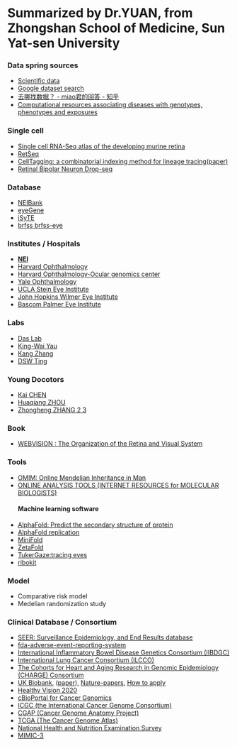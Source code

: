 # Summarized by Dr.YUAN, from Zhongshan School of Medicine, Sun Yat-sen University 

### Data spring sources
* [Scientific data](https://www.nature.com/sdata/)
* [Google dataset search](https://toolbox.google.com/datasetsearch)
* [去哪找数据？ - miao君的回答 - 知乎](https://www.zhihu.com/question/20179699/answer/681756635)
* [Computational resources associating diseases with genotypes, phenotypes and exposures ](https://academic.oup.com/bib/advance-article/doi/10.1093/bib/bby071/5067517)

### Single cell
* [Single cell RNA-Seq atlas of the developing murine retina](https://github.com/gofflab/developing_mouse_retina_scRNASeq)
* [RetSeq](https://retseq.nei.nih.gov/index.jsp)
* [CellTagging: a combinatorial indexing method for lineage tracing](http://www.celltag.org/)[(paper)](https://www.nature.com/articles/s41586-018-0744-4)
* [Retinal Bipolar Neuron Drop-seq ](https://portals.broadinstitute.org/single_cell/study/SCP3/retinal-bipolar-neuron-drop-seq)

### Database
* [NEIBank](https://neibank.nei.nih.gov/index.shtml)
* [eyeGene](https://eyegene.nih.gov/)
* [iSyTE](https://research.bioinformatics.udel.edu/iSyTE/ppi/about.php)
* [brfss](https://www.cdc.gov/brfss/data_documentation/index.htm)[ brfss-eye](https://catalog.data.gov/dataset/behavioral-risk-factors-vision-amp-eye-health-c8237)

### Institutes / Hospitals
* [**NEI**](https://nei.nih.gov/)
* [Harvard Ophthalmology](https://eye.hms.harvard.edu/research)
* [Harvard Ophthalmology-Ocular genomics center](https://oculargenomics.meei.harvard.edu/)
* [Yale Ophthalmology](https://medicine.yale.edu/eyes/)
* [UCLA Stein Eye Institute](https://www.uclahealth.org/eye/research-laboratories)
* [John Hopkins Wilmer Eye Institute](https://www.hopkinsmedicine.org/wilmer/research/)
* [Bascom Palmer Eye Institute ](https://umiamihealth.org/bascom-palmer-eye-institute/research)

### Labs 
* [Das Lab](https://daslab.stanford.edu)
* [King-Wai Yau](http://neuroscience.jhu.edu/research/faculty/100)
* [Kang Zhang](http://zhanglab.ucsd.edu/about/)
* [DSW Ting](https://www.nccs.com.sg/profile/daniel-ting)

### Young Docotors
* [Kai CHEN](https://www.researchgate.net/profile/Kai_Chen36)
* [Huaqiang ZHOU](https://scholar.google.com/citations?user=nguPgHkAAAAJ&hl=en)
* [Zhongheng ZHANG](https://scholar.google.com.hk/citations?hl=zh-CN&user=duori0YAAAAJ&view_op=list_works&sortby=pubdate)[ 2](https://orcid.org/0000-0002-2336-5323)[ 3](https://www.researchgate.net/profile/Zhongheng_Zhang)

### Book
* [WEBVISION : The Organization of the Retina and Visual System](https://webvision.med.utah.edu/)

### Tools
* [OMIM: Online Mendelian Inheritance in Man](https://www.omim.org/)
* [ONLINE ANALYSIS TOOLS (INTERNET RESOURCES for MOLECULAR BIOLOGISTS)](https://molbiol-tools.ca/)
   #### Machine learning software
* [AlphaFold: Predict the secondary structure of protein](https://github.com/heweixd/alphafold)
* [AlphaFold replication](https://github.com/rickyHong/DeepMind-alphafold-repl)
* [MiniFold](https://github.com/EricAlcaide/MiniFold)
* [ZetaFold](https://github.com/imranq/zetafold)
* [TukerGaze:tracing eyes](https://github.com/PrincetonVision/TurkerGaze)
* [ribokit](https://ribokit.github.io)

### Model
* Comparative risk model
* Medelian randomization study

### Clinical Database / Consortium
* [SEER: Surveillance Epidemiology, and End Results database](https://seer.cancer.gov/)
* [fda-adverse-event-reporting-system](https://www.fda.gov/drugs/surveillance/fda-adverse-event-reporting-system-faers)
* [International Inflammatory Bowel Disease Genetics Consortium (IIBDGC)](https://www.ibdgenetics.org/downloads.html)
* [International Lung Cancer Consortium (ILCCO)](https://ilcco.iarc.fr/index.php)
* [The Cohorts for Heart and Aging Research in Genomic Epidemiology (CHARGE) Consortium ](http://www.chargeconsortium.com/)
* [UK Biobank](http://www.ukbiobank.ac.uk/), ([paper](https://www.ncbi.nlm.nih.gov/pubmed/30796124)), [Nature-papers](https://www.nature.com/collections/bpthhnywqk/content/health-genetics), [How to apply](https://mp.weixin.qq.com/s/PXMHRtKvRfwFMNODMSbO2w)
* [Healthy Vision 2020](https://nei.nih.gov/healthyvision)
* [cBioPortal for Cancer Genomics](http://www.cbioportal.org)
* [ICGC (the International Cancer Genome Consortium)](https://icgc.org/)
* [CGAP (Cancer Genome Anatomy Project)](https://cgap.nci.nih.gov/)   
* [TCGA (The Cancer Genome Atlas)](https://cancergenome.nih.gov/)
* [National Health and Nutrition Examination Survey](https://www.cdc.gov/nchs/nhanes/index.htm)
* [MIMIC-3](https://mimic.physionet.org/gettingstarted/overview/)
